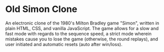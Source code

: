 # Old Simon Clone
An electronic clone of the 1980's Milton Bradley game "Simon", written in plain HTML, CSS, and vanilla JavaScript. The game allows for a slow and fast mode with regards to the sequence speed, a strict mode wherein mistakes cause you to lose the game (otherwise, the round replays), and user initiated and automatic resets (auto after win/loss).
